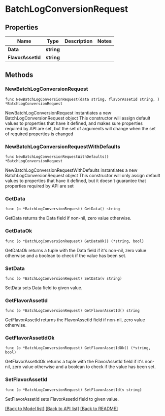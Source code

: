 # BatchLogConversionRequest

## Properties

Name | Type | Description | Notes
------------ | ------------- | ------------- | -------------
**Data** | **string** |  | 
**FlavorAssetId** | **string** |  | 

## Methods

### NewBatchLogConversionRequest

`func NewBatchLogConversionRequest(data string, flavorAssetId string, ) *BatchLogConversionRequest`

NewBatchLogConversionRequest instantiates a new BatchLogConversionRequest object
This constructor will assign default values to properties that have it defined,
and makes sure properties required by API are set, but the set of arguments
will change when the set of required properties is changed

### NewBatchLogConversionRequestWithDefaults

`func NewBatchLogConversionRequestWithDefaults() *BatchLogConversionRequest`

NewBatchLogConversionRequestWithDefaults instantiates a new BatchLogConversionRequest object
This constructor will only assign default values to properties that have it defined,
but it doesn't guarantee that properties required by API are set

### GetData

`func (o *BatchLogConversionRequest) GetData() string`

GetData returns the Data field if non-nil, zero value otherwise.

### GetDataOk

`func (o *BatchLogConversionRequest) GetDataOk() (*string, bool)`

GetDataOk returns a tuple with the Data field if it's non-nil, zero value otherwise
and a boolean to check if the value has been set.

### SetData

`func (o *BatchLogConversionRequest) SetData(v string)`

SetData sets Data field to given value.


### GetFlavorAssetId

`func (o *BatchLogConversionRequest) GetFlavorAssetId() string`

GetFlavorAssetId returns the FlavorAssetId field if non-nil, zero value otherwise.

### GetFlavorAssetIdOk

`func (o *BatchLogConversionRequest) GetFlavorAssetIdOk() (*string, bool)`

GetFlavorAssetIdOk returns a tuple with the FlavorAssetId field if it's non-nil, zero value otherwise
and a boolean to check if the value has been set.

### SetFlavorAssetId

`func (o *BatchLogConversionRequest) SetFlavorAssetId(v string)`

SetFlavorAssetId sets FlavorAssetId field to given value.



[[Back to Model list]](../README.md#documentation-for-models) [[Back to API list]](../README.md#documentation-for-api-endpoints) [[Back to README]](../README.md)


